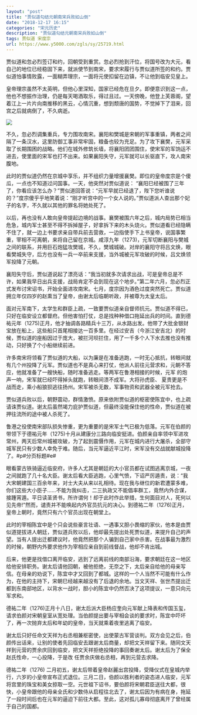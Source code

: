 ```yaml
---
layout: "post"
title: "贾似道勾结元朝南宋兵败如山倒"
date: "2018-12-17 16:15"
categories: "宋元历史"
description: "贾似道勾结元朝南宋兵败如山倒"
tags: 贾似道 宋度宗
url: https://www.y5000.com/zgls/sy/25719.html
---
```






贾似道和忽必烈签订和约，回朝受到重赏。忽必烈抢到汗位，将国号改为大元，看自己的地位已经稳固下来，就派使节到南宋，要求宋履行与贾似道所签的和约。贾似道怕事情败露，一面糊弄理宗，一面将元使扣留在边镇，不让他到临安见皇上。

皇帝理宗虽然不太英明，但他心里深知，国家已经危在旦夕。即便意识到这一点，他也不想振作治理，仍是每天喝酒取乐，得过且过。一天傍晚，他登上芙蓉阁，望着江上一片片向南推移的黑云，心情沉重，想到颓唐的国势，不觉掉下了泪来，回宫之后就病倒了，不久病逝。

![](https://img.y5000.com/uploads/allimg/170922/8-1F922143349413.jpg)

不久，忽必烈调集重兵，专力围攻南宋。襄阳和樊城是宋朝的军事重镇，两者之间隔了一条汉水，这里防御工事非常牢固，粮备也较为充足。为了攻下襄樊，元军采取了长期围困的战略。他们在城外修筑长墙，将襄阳团团围住，使宋军的军饷运不进去，使里面的宋军也打不出来。如果襄阳失守，元军就可以长驱直下，攻人南宋腹地。

此时的贾似道仍然在京城中享乐，并不组织力量增援襄樊。即位的皇帝度宗是个傻瓜，一点也不知道过问国事。一天，他突然对贾似道说：
“襄阳巳经被围了三年了，你看应该怎么办？”贾似道回答说：“元军早就已经退了，陛下您听谁说的？”度宗傻乎乎地笑着说：“刚才听宫中的一个女人说的。”贾似道派人查出那个妃子的名字，不久就以其他的罪名将她处死了。

以后，再也没有人敢向皇帝提起边境的战事。襄樊被围六年之后，城内局势已相当危急，城内军士甚至不得不拆掉屋子，好拿拆下来的木头烧火。贾似道看已经隐瞒不住了，就一边上书要求亲自带兵前去营救，一边指使手下上书皇帝，说国事繁重，宰相不可离朝，来将自己留在京城。咸淳九年（1273)，元军切断襄阳与樊城之间的联系，并用巨石炮猛攻樊城，不久，樊城城破。对岸的襄阳守将吕文焕，眼看樊城失守，后方也没有一兵一卒前来支援，当外城被元军攻破的时候，吕文焕领军投降了元朝。

襄阳失守后，贾似道说起了漂亮话：“我当初就多次请求出战，可是皇帝总是不许，如果我早日出兵支援，战局肯定不会到现在这个地步。”第二年六月，忽必烈正式发布讨宋诏书，开始全面进攻南宋。七月，度宗因为酒色过度突然死亡。贾似道拥立年仅四岁的赵熏当了皇帝，由谢太后临朝听政，并被尊为太皇太后。

面对元军南下，太学生和群臣上疏，一致要贾似道亲自督师抗元。贾似道不得已，只好在临安设立都督府。但他害怕打仗，总是找种种借口拖延出兵的时间。直到德祐元年（1275)正月，他才抽调各路精兵十三万，从水路出发。他带了大批金银财宝放在船上，这些船只首尾相接达一百多里。在经过安吉（今浙江安吉北）的时候，贾似道的座船因过于庞大，被拦河坝拦住，用了一千多个人下水去推也没有推动，只好换了个小船继续前进。

许多南宋将领看了贾似道的大船，以为廉是在准备逃跑，一时无心抵抗，转眼间就有几个州投降了元军。贾似道也不是真心来打仗，他派人前往元营求和，元朝不答应，他就准备了一艘快船，随时准备逃走。等两军在鲁港相接的时候，元军
的炮声一响，宋军就巳经吓得掉头就跑，转眼间溃不成军。大将孙虎臣、 夏贵更是不战而走，乘小船狼狈逃往扬州。宋军被杀无数，军事物资和武器全被元军抢去。

贾似道兵败以后，朝野震动，群情激愤。原来依附贾似道的枢密使陈宜中，也上疏请诛贾似道。谢太后虽然竭力庇护贾似道，但最终没能保住他的性命，贾似道在被押往流所的途中被人杀死了。

鲁港之役使南宋部队损失惨重，更为重要的是宋军士气已极为低落。元军在伯颜的带领下于德祐元年（1275)十月从建康分三路向临安挺进。伯颜亲自率领中军进攻常州，两天后常州城被攻破，为了起到震慑作用，元军在城内进行大屠杀，全部守城军民只有少数人幸免于难。随后，当元军逼近平江时，宋军没有交战就献城投降了。#p#分页标题#e#

眼看蒙古铁骑逼近临安府，许多人尤其是朝廷的大小官员都在试图逃离京城，一夜之间就跑了几十名大臣。谢太后看大臣逃跑，心里气愤，下诏严厉遁责，说：“我大宋朝建国三百余年来，对士大夫从来以礼相待。现在我与继位的新君遭蒙多难，你们这些大小臣子……不能为我纠击，二三执政又不能倡率群工，竟然内外合谋，接踵宵遁。平日读圣贤书，所许谓何！却于此时作此举措，生何面目对人，死何以见先帝!”然而，谴责并不能唤起内外官员抗元的决心。到德祐二年（1276)正月，皇帝上朝时，竟然只有六个官员出现在朝堂上。

此时的宰相陈宜中是个只会说些豪言壮语、一遇事又胆小畏缩的家伙，他本是由贾似道提拔进人朝廷，贾似道兵败以后，他却最先提出处死贾似道，来提升自己的声望。当有人提出迁都建议时，他竟然把那个人骗到自己家中杀害。在战事最为激烈的时候，朝野内外要求他作为宰相应亲自到前线督战，他却不肯出城。

后来，他更是找借口离开临安，逃到了远离前线的南部沿海，要求朝廷在这一地区给他安排职务。谢太后请他回朝，被他拒绝，无奈之下，太后亲自给他的母亲写信。在母亲的劝说下，陈宜中才又回到了都城。这样的一个人当然不可能有什么作为，在他的主持下，宋朝巳经越来越没有了后退的余地。当文天祥、张世杰提出迁都到东南部地区，以背水一战时，胆小的陈宜中仍然否决了这项提议，一意只向元军求和。

德祐二年（1276)正月十八日，谢太后派大臣杨应奎向元军献上降表和传国玉玺，请求伯颜对宋朝皇室从宽处理。当伯颜提出要与宰相会谈的要求时，陈宜中吓坏了，再一次抛弃太后和年幼的皇帝，当天就乘着夜里逃离了临安。

谢太后只好任命文天祥为右丞相兼枢密使，出使蒙古军营谈判。双方会见之后，伯颜传出话来，让别的使者先回临安去跟谢太后商量，却把文天祥留下来。随同文天祥到元营的贾余庆回到临安，把文天祥拒绝投降的事回奏谢太后。谢太后为了保全赵氏性命，一心投降，于是改
任贾余庆做右丞相，再到元营去求降。

德祐二年（1276)
二月初五，谢太后带着皇帝赵麗出宫投降，受降仪式在皇城内举行，六岁的小皇帝宣布正式退位。三月二日，伯颜以胜利者的姿态进人临安，元军将宫里的珠宝和美女掠取一空。元世祖下诏书，要伯颜将宋朝君臣送往大都，很快，小皇帝跟他的母亲全氏和少数侍从启程往北去了，谢太后因为有病在身，拖延了一段时间后也在元军的逼迫下前往大都。至此，这对孤儿寡母彻底离开了曾经属于自己的国都。
